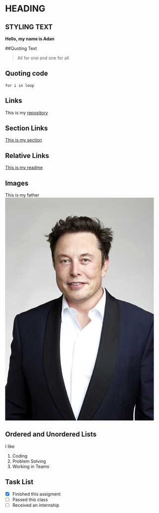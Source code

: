 # HEADING

## STYLING TEXT
**Hello, my name is Adan**

##Quoting Text
>All for one and one for all

## Quoting code
```
for i in loop
```

## Links
This is my [repository](https://github.com/adanestrada18/110Labs.git)

## Section Links
[This is my section](https://github.com/adanestrada18/110Labs/blob/main/index.md#section-links)
## Relative Links
[This is my readme](/README.md)

## Images
This is my father
![This is my father](Elon_Musk_Royal_Society_(crop1).jpg)

## Ordered and Unordered Lists
I like
1. Coding
2. Problem Solving
3. Working in Teams

## Task List
-[x] Finished this assigment
-[ ] Passed this class
-[ ] Received an internship
